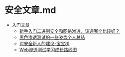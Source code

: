 # 安全文章.md

- 入门文章
  - [新手入门二进制安全和网络渗透，该选哪个比较好？](https://www.helloworld.net/p/1017593511)
  - [黑色渗透测试的一些姿势个人总结](https://github.com/spoock1024/web-security/blob/master/articles/pentest-summary.md)
  - [对安全新人的建议-宝宝树](https://github.com/spoock1024/web-security/blob/master/articles/%E5%AF%B9%E5%AE%89%E5%85%A8%E6%96%B0%E4%BA%BA%E7%9A%84%E5%BB%BA%E8%AE%AE-%E5%AE%9D%E5%AE%9D%E6%A0%91.md)
  - [Web渗透测试学习成长路线图](https://www.freebuf.com/articles/web/290855.html)
